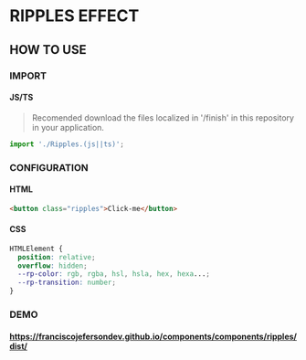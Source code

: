 # RIPPLES EFFECT

## HOW TO USE

### IMPORT

#### JS/TS

> Recomended download the files localized in '/finish' in this repository in your application.

```javascript
import './Ripples.(js||ts)';
```

### CONFIGURATION

#### HTML

```html
<button class="ripples">Click-me</button>
```

#### CSS

```css
HTMLElement {
  position: relative;
  overflow: hidden;
  --rp-color: rgb, rgba, hsl, hsla, hex, hexa...;
  --rp-transition: number;
}
```

### DEMO

#### <https://franciscojefersondev.github.io/components/components/ripples/dist/>
